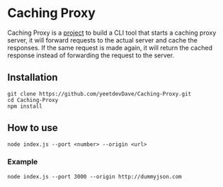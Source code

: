 # Caching Proxy

Caching Proxy is a [project](https://roadmap.sh/projects/caching-server) to build a CLI tool that starts a caching proxy server, it will forward requests to the actual server and cache the responses. If the same request is made again, it will return the cached response instead of forwarding the request to the server.

## Installation

```
git clone https://github.com/yeetdevDave/Caching-Proxy.git
cd Caching-Proxy
npm install
```

## How to use

`node index.js --port <number> --origin <url>`

### Example

`node index.js --port 3000 --origin http://dummyjson.com`
